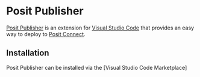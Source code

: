 # Posit Publisher

[Posit Publisher](https://github.com/posit-dev/publisher) is an extension for
[Visual Studio Code](https://code.visualstudio.com/) that provides an easy
way to deploy to [Posit Connect](https://posit.co/products/enterprise/connect/).

## Installation

Posit Publisher can be installed via the [Visual Studio Code Marketplace]
